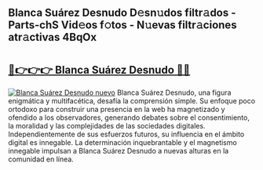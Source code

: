 ## Blanca Suárez Desnudo D𝚎sn𝚞dos filtr𝚊dos - Parts-chS Vid𝚎os f𝚘tos - N𝚞evas filtr𝚊ciones atr𝚊ctivas 4BqOx

# <h2><a href="http://mbb0z0.tromn.icu/?c=Blanca+Su%c3%a1rez+Desnudo">🔗👉👉👉 Blanca Suárez Desnudo 🔗🔗</a></h2>

[![Blanca Suárez Desnudo nuevo](https://i.imgur.com/pEAQMta.gif)](http://mbb0z0.tromn.icu/?c=Blanca+Su%c3%a1rez+Desnudo)
Blanca Suárez Desnudo, una figura enigmática y multifacética, desafía la comprensión simple. Su enfoque poco ortodoxo para construir una presencia en la web ha magnetizado y ofendido a los observadores, generando debates sobre el consentimiento, la moralidad y las complejidades de las sociedades digitales. Independientemente de sus esfuerzos futuros, su influencia en el ámbito digital es innegable. La determinación inquebrantable y el magnetismo innegable impulsan a Blanca Suárez Desnudo a nuevas alturas en la comunidad en línea.
